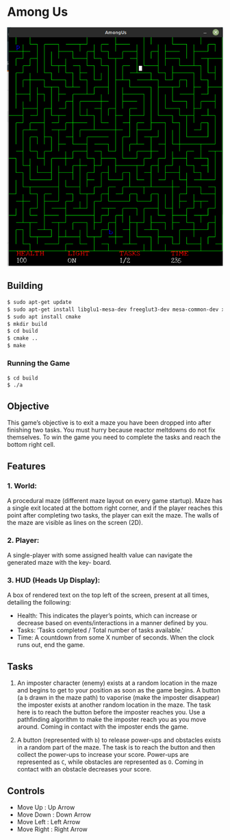# Among Us

![Game Preview](./preview.png)

## Building

```bash
$ sudo apt-get update
$ sudo apt-get install libglu1-mesa-dev freeglut3-dev mesa-common-dev xorg-dev libglew-dev libglm-dev
$ sudo apt install cmake
$ mkdir build
$ cd build
$ cmake ..
$ make
```

### Running the Game

```
$ cd build
$ ./a
```

## Objective

This game’s objective is to exit a maze you have been dropped into after finishing two tasks. You must hurry
because reactor meltdowns do not fix themselves. To win the game you need to complete the tasks and reach the bottom right cell.

## Features

### 1. World:

A procedural maze (different maze layout on every game startup). Maze has a single exit located at the bottom right corner, and if the player reaches this point after completing two tasks, the player can exit the maze. The walls of the maze are visible as lines on the screen (2D).

### 2. Player:

A single-player with some assigned health value can navigate the generated maze with the key-
board.

### 3. HUD (Heads Up Display):

A box of rendered text on the top left of the screen, present at all times,
detailing the following:

- Health: This indicates the player’s points, which can increase or decrease based on events/interactions
  in a manner defined by you.
- Tasks: ’Tasks completed / Total number of tasks available.’
- Time: A countdown from some X number of seconds. When the clock runs out, end the game.

## Tasks

1. An imposter character (enemy) exists at a random location in the maze and begins to get to your position as soon as the game begins. A button (a `b` drawn in the maze path) to vaporise (make the imposter disappear) the imposter exists at another random location in the maze. The task here is to reach the button before the imposter reaches you. Use a pathfinding algorithm to make the imposter reach you as you move around. Coming in contact with the imposter ends the game.

2. A button (represented with `b`) to release power-ups and obstacles exists in a random part of the maze. The task is to reach the button and then collect the power-ups to increase your score. Power-ups are represented as `C`, while obstacles are represented as `O`. Coming in contact with an obstacle decreases your score.

## Controls

- Move Up : Up Arrow
- Move Down : Down Arrow
- Move Left : Left Arrow
- Move Right : Right Arrow
